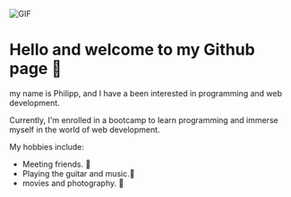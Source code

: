 ![GIF](https://media.giphy.com/media/3o6ZtpxSZbQRRnwCKQ/giphy.gif)

# Hello and welcome to my Github page 👋

my name is Philipp, and I have a been interested in programming and web development. 

Currently, I'm enrolled in a bootcamp to learn programming and immerse myself in the world of web development.

My hobbies include:

- Meeting friends. :raised_hands:
- Playing the guitar and music.:musical_note:
- movies and photography. :movie_camera:

